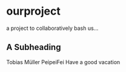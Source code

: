 # ourproject
a project to collaboratively bash us...

## A Subheading

Tobias Müller PeipeiFei
Have a good vacation
